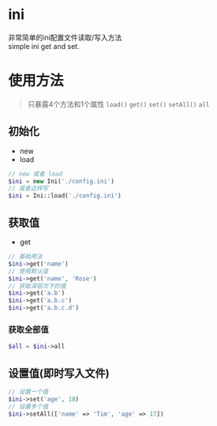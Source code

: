 # ini

非常简单的ini配置文件读取/写入方法<br>
simple ini get and set.<br>

# 使用方法

>
>
> 只暴露4个方法和1个属性 `load()` `get()` `set()` `setAll()` `all`

## 初始化

* new
* load

```php
// new 或者 load
$ini = new Ini('./config.ini')
// 或者这样写
$ini = Ini::load('./config.ini')
```

## 获取值

* get

```php
// 基础用法
$ini->get('name')
// 使用默认值
$ini->get('name', 'Rose')
// 获取深层次下的值
$ini->get('a.b')
$ini->get('a.b.c')
$ini->get('a.b.c.d')
```

### 获取全部值

```php
$all = $ini->all
```

## 设置值(即时写入文件)

```php
// 设置一个值
$ini->set('age', 18)
// 设置多个值
$ini->setAll(['name' => 'Tim', 'age' => 17])
```